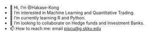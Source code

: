 - 👋 Hi, I’m @Hakase-Kong
- 👀 I’m interested in Machine Learning and Quantitative Trading.
- 🌱 I’m currently learning R and Python.
- 💞️ I’m looking to collaborate on Hedge funds and Investment Banks.
- 📫 How to reach me: email piscu@g.skku.edu

<!---
Hakase-Kong/Hakase-Kong is a ✨ special ✨ repository because its `README.md` (this file) appears on your GitHub profile.
You can click the Preview link to take a look at your changes.
--->
